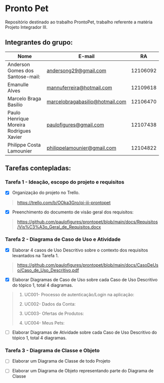 # Pronto Pet
Repositório destinado ao trabalho ProntoPet, trabalho referente a matéria Projeto Integrador III.

## **Integrantes do grupo:**

Nome | E-mail | RA
-----|--------|---
Anderson Gomes dos Santose-mail: | andersong29@gmail.com | 12106092
Emanulle Alves | mannuferreira@hotmail.com | 12109618
Marcelo Braga Basílio | marcelobragabasilio@hotmail.com | 12106470
Paulo Henrique Moreira Rodrigues Xavier | paulofigures@gmail.com | 12107438
Philippe Costa Lamounier | philippelamounier@gmail.com | 12104822


## Tarefas contepladas:

### Tarefa 1 - Ideação, escopo do projeto e requisitos

- [x] Organização do projeto no Trello. 
> https://trello.com/b/OOka3Gro/pi-iii-prontopet
- [x] Preenchimento do documento de visão geral dos requisitos:
> https://github.com/paulofigures/prontopet/blob/main/docs/Requisitos/Vis%C3%A3o_Geral_de_Requisitos.docx




### Tarefa 2 - Diagrama de Caso de Uso e Atividade

- [x] Elaborar 4 casos de Uso Descritivo sobre o contexto dos requisitos levantados na Tarefa 1.
> https://github.com/paulofigures/prontopet/blob/main/docs/CasoDeUso/Caso_de_Uso_Descritivo.pdf
- [x] Elaborar Diagramas de Caso de Uso sobre cada Caso de Uso Descritivo do tópico 1, total 4 diagramas.
> 1. UC001- Processo de autenticação/Login na aplicação: 
> 
> 1. UC002- Dados da Conta: 
> 
> 1. UC003- Ofertas de Produtos:
> 
> 1. UC004- Meus Pets:
> 
- [ ] Elaborar Diagramas de Atividade sobre cada Caso de Uso Descritivo do tópico 1, total 4 diagramas.
> 



### Tarefa 3 - Diagrama de Classe e Objeto

- [ ] Elaborar um Diagrama de Classe de todo Projeto
>
- [ ] Elaborar um Diagrama de Objeto representando parte do Diagrama de Classe





